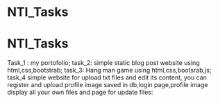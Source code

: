 ﻿# NTI_Tasks
# NTI_Tasks

Task_1 : my portofolio;
task_2: simple static blog post website using html,css,bootstrab;
task_3: Hang man game using html,css,bootsrab,js;
task_4  simple website for upload txt files and edit its content, you can register and upload profile image saved in db,login page,profile image display all your own files and page for update files:
